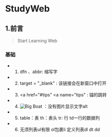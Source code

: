 # StudyWeb

## 1.前言
> Start Learning Web


### 基础
- 1. dfn 、abbr: 缩写字
- 2. target = "_blank" : 该链接会在新窗口中打开
- 3. <a href="#tips" <a name="tips" : 锚的跳转
- 4. <img src="boat.gif" alt="Big Boat"> ：没有图片显示文字alt
- 5. table：表 th：表头 tr: 行 td一行的数据列
- 6. 无须列表ul有限 ol包裹li 定义列表dl dt dd
